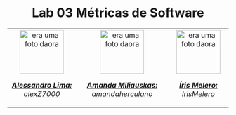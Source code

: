 <h1 align="center">Lab 03 Métricas de Software</h1>

<table align="center">
  <tr>
    <td align="center">
      <a href="#">
        <img src="https://avatars.githubusercontent.com/u/78627928?v=4" width="100px;" alt="era uma foto daora"/><br>
        <sub>
          <p><b><i>Alessandro Lima:</i></b> <a href="https://github.com/alexZ7000"><i>alexZ7000</i></a></p>
        </sub>
      </a>
    </td>
    <td align="center">
        <a href="#">
        <img src="https://avatars.githubusercontent.com/u/133073070?v=4" width="100px;" alt="era uma foto daora"/><br>
        <sub>
          <p><b><i>Amanda Miliauskas:</i></b> <a href="https://github.com/amandaherculano"><i>amandaherculano</i></a></p>
        </sub>
      </a>
    </td>
    <td align="center">
      <a href="#">
        <img src="https://avatars.githubusercontent.com/u/131883928?v=4" width="100px;" alt="era uma foto daora"/><br>
        <sub>
          <p><b><i>Íris Melero:</i></b> <a href="https://github.com/IrisMelero"><i>IrisMelero</i></a></p>
        </sub>
      </a>
    </td>
  </tr>
</table>
